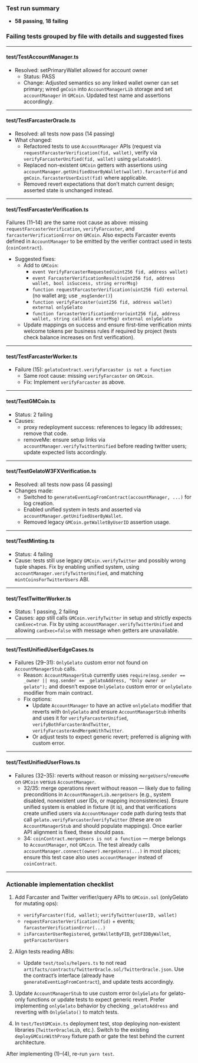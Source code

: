 ### Test run summary

- **58 passing**, **18 failing**

### Failing tests grouped by file with details and suggested fixes

---

#### test/TestAccountManager.ts

- Resolved: setPrimaryWallet allowed for account owner
  - Status: PASS
  - Change: Adjusted semantics so any linked wallet owner can set primary; wired `gmCoin` into `AccountManagerLib` storage and set `accountManager` in `GMCoin`. Updated test name and assertions accordingly.

---

#### test/TestFarcasterOracle.ts

- Resolved: all tests now pass (14 passing)
- What changed:
  - Refactored tests to use `AccountManager` APIs (request via `requestFarcasterVerification(fid, wallet)`, verify via `verifyFarcasterUnified(fid, wallet)` using `gelatoAddr`).
  - Replaced non-existent `GMCoin` getters with assertions using `accountManager.getUnifiedUserByWallet(wallet).farcasterFid` and `gmCoin.farcasterUserExist(fid)` where applicable.
  - Removed revert expectations that don’t match current design; asserted state is unchanged instead.

---

#### test/TestFarcasterVerification.ts

Failures (11–14) are the same root cause as above: missing `requestFarcasterVerification`, `verifyFarcaster`, and `farcasterVerificationError` on `GMCoin`. Also expects Farcaster events defined in `AccountManager` to be emitted by the verifier contract used in tests (`coinContract`).

- Suggested fixes:
  - Add to `GMCoin`:
    - `event VerifyFarcasterRequested(uint256 fid, address wallet)`
    - `event FarcasterVerificationResult(uint256 fid, address wallet, bool isSuccess, string errorMsg)`
    - `function requestFarcasterVerification(uint256 fid) external` (no wallet arg; use `_msgSender()`)
    - `function verifyFarcaster(uint256 fid, address wallet) external onlyGelato`
    - `function farcasterVerificationError(uint256 fid, address wallet, string calldata errorMsg) external onlyGelato`
  - Update mappings on success and ensure first-time verification mints welcome tokens per business rules if required by project (tests check balance increases on first verification).

---

#### test/TestFarcasterWorker.ts

- Failure (15): `gelatoContract.verifyFarcaster is not a function`
  - Same root cause: missing `verifyFarcaster` on `GMCoin`.
  - Fix: Implement `verifyFarcaster` as above.

---

#### test/TestGMCoin.ts

- Status: 2 failing
- Causes:
  - proxy redeployment success: references to legacy lib addresses; remove that code.
  - removeMe: ensure setup links via `accountManager.verifyTwitterUnified` before reading twitter users; update expected lists accordingly.

---

#### test/TestGelatoW3FXVerification.ts

- Resolved: all tests now pass (4 passing)
- Changes made:
  - Switched to `generateEventLogFromContract(accountManager, ...)` for log creation.
  - Enabled unified system in tests and asserted via `accountManager.getUnifiedUserByWallet`.
  - Removed legacy `GMCoin.getWalletByUserID` assertion usage.

---

#### test/TestMinting.ts

- Status: 4 failing
- Cause: tests still use legacy `GMCoin.verifyTwitter` and possibly wrong tuple shapes. Fix by enabling unified system, using `accountManager.verifyTwitterUnified`, and matching `mintCoinsForTwitterUsers` ABI.

---

#### test/TestTwitterWorker.ts

- Status: 1 passing, 2 failing
- Causes: app still calls `GMCoin.verifyTwitter` in setup and strictly expects `canExec=true`. Fix by using `accountManager.verifyTwitterUnified` and allowing `canExec=false` with message when getters are unavailable.

---

#### test/TestUnifiedUserEdgeCases.ts

- Failures (29–31): `OnlyGelato` custom error not found on `AccountManagerStub` calls.
  - Reason: `AccountManagerStub` currently uses `require(msg.sender == _owner || msg.sender == _gelatoAddress, "Only owner or gelato");` and doesn’t expose `OnlyGelato` custom error or `onlyGelato` modifier from main contract.
  - Fix options:
    - Update `AccountManager` to have an active `onlyGelato` modifier that reverts with `OnlyGelato` and ensure `AccountManagerStub` inherits and uses it for `verifyFarcasterUnified`, `verifyBothFarcasterAndTwitter`, `verifyFarcasterAndMergeWithTwitter`.
    - Or adjust tests to expect generic revert; preferred is aligning with custom error.

---

#### test/TestUnifiedUserFlows.ts

- Failures (32–35): reverts without reason or missing `mergeUsers`/`removeMe` on `GMCoin` versus `AccountManager`.
  - 32/35: merge operations revert without reason — likely due to failing preconditions in `AccountManagerLib.mergeUsers` (e.g., system disabled, nonexistent user IDs, or mapping inconsistencies). Ensure unified system is enabled in fixture (it is), and that verifications create unified users via `AccountManager` code path during tests that call `gelato.verifyFarcaster`/`verifyTwitter` (these are on `AccountManagerStub` and should populate mappings). Once earlier API alignment is fixed, these should pass.
  - 34: `coinContract.mergeUsers is not a function` — merge belongs to `AccountManager`, not `GMCoin`. The test already calls `accountManager.connect(owner).mergeUsers(...)` in most places; ensure this test case also uses `accountManager` instead of `coinContract`.

---

### Actionable implementation checklist

1. Add Farcaster and Twitter verifier/query APIs to `GMCoin.sol` (onlyGelato for mutating ops):

   - `verifyFarcaster(fid, wallet)`; `verifyTwitter(userID, wallet)`
   - `requestFarcasterVerification(fid)` + events; `farcasterVerificationError(...)`
   - `isFarcasterUserRegistered`, `getWalletByFID`, `getFIDByWallet`, `getFarcasterUsers`

2. Align tests reading ABIs:

   - Update `test/tools/helpers.ts` to not read `artifacts/contracts/TwitterOracle.sol/TwitterOracle.json`. Use the contract’s interface (already have `generateEventLogFromContract`), and update tests accordingly.

3. Update `AccountManagerStub` to use custom error `OnlyGelato` for gelato-only functions or update tests to expect generic revert. Prefer implementing `onlyGelato` behavior by checking `_gelatoAddress` and reverting with `OnlyGelato()` to match tests.

4. In `test/TestGMCoin.ts` deployment test, stop deploying non-existent libraries (`TwitterOracleLib`, etc.). Switch to the existing `deployGMCoinWithProxy` fixture path or gate the test behind the current architecture.

After implementing (1)–(4), re-run `yarn test`.
